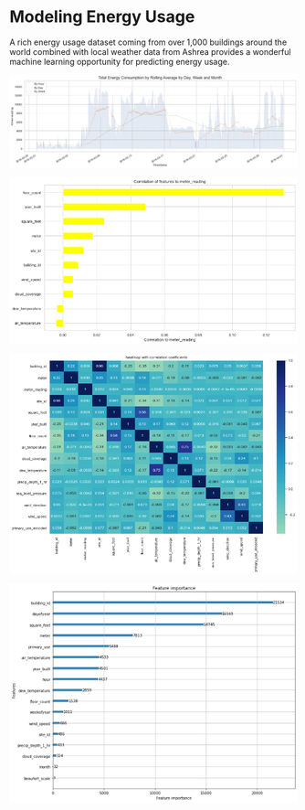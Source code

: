 # Modeling Energy Usage
A rich energy usage dataset coming from over 1,000 buildings around the world combined with local weather data from Ashrea provides a wonderful machine learning opportunity for predicting energy usage.

![overalusage](https://github.com/datajiang/SpringBoard/blob/master/Capstone%20Project%202/overal-dayweekmonth.png)

![corr](https://github.com/datajiang/SpringBoard/blob/master/Capstone%20Project%202/correlation%20to%20target.png)

![corrheat](https://github.com/datajiang/SpringBoard/blob/master/Capstone%20Project%202/correlation%20heatmap.png)

![feature importance](https://github.com/datajiang/SpringBoard/blob/master/Capstone%20Project%202/feature_importance.png)
